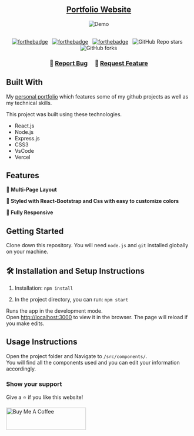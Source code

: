 <h2 align="center">
  <a href="https://indrajteotia.vercel.app/" target="_blank">Portfolio Website</a>
</h2>
<div align="center">
  <img alt="Demo" src="./Images/readme-img1.png" />
</div>

<br/>

<center>

[![forthebadge](https://forthebadge.com/images/badges/built-with-love.svg)](https://forthebadge.com) &nbsp;
[![forthebadge](https://forthebadge.com/images/badges/made-with-javascript.svg)](https://forthebadge.com) &nbsp;
[![forthebadge](https://forthebadge.com/images/badges/open-source.svg)](https://forthebadge.com) &nbsp;
![GitHub Repo stars](https://img.shields.io/github/stars/indrajteotia/Portfolio?color=red&logo=github&style=for-the-badge) &nbsp;
![GitHub forks](https://img.shields.io/github/forks/indrajteotia/Portfolio?color=red&logo=github&style=for-the-badge)

</center>

<h3 align="center">
    🔹
    <a href="https://github.com/indrajteotia/Portfolio/issues">Report Bug</a> &nbsp; &nbsp;
    🔹
    <a href="https://github.com/indrajteotia/Portfolio/issues">Request Feature</a>
</h3>

## Built With

My <a href="https://indrajteotia.vercel.app/" target="_blank">personal portfolio</a> which features some of my github projects as well as my technical skills.<br/>

This project was built using these technologies.

- React.js
- Node.js
- Express.js
- CSS3
- VsCode
- Vercel

## Features

**📖 Multi-Page Layout**

**🎨 Styled with React-Bootstrap and Css with easy to customize colors**

**📱 Fully Responsive**

## Getting Started

Clone down this repository. You will need `node.js` and `git` installed globally on your machine.

## 🛠 Installation and Setup Instructions

1. Installation: `npm install`

2. In the project directory, you can run: `npm start`

Runs the app in the development mode.\
Open [http://localhost:3000](http://localhost:3000) to view it in the browser.
The page will reload if you make edits.

## Usage Instructions

Open the project folder and Navigate to `/src/components/`. <br/>
You will find all the components used and you can edit your information accordingly.

### Show your support

Give a ⭐ if you like this website!

<a href="https://www.buymeacoffee.com/indrajteotia" target="_blank"><img src="https://cdn.buymeacoffee.com/buttons/v2/default-violet.png" alt="Buy Me A Coffee" height= "60px" width= "217px" ></a>
